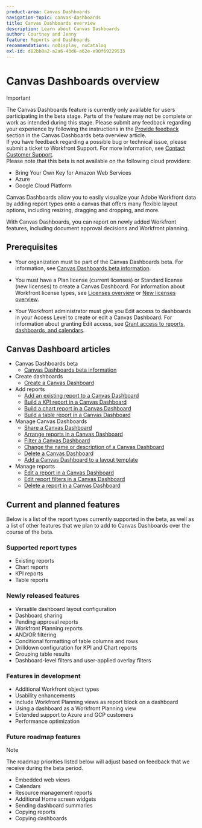 ```yaml
---
product-area: Canvas Dashboards
navigation-topic: canvas-dashboards
title: Canvas Dashboards overview
description: Learn about Canvas Dashboards
author: Courtney and Jenny
feature: Reports and Dashboards
recommendations: noDisplay, noCatalog
exl-id: d82bb8a2-a2a6-43d6-a62e-e90f69229533
---
```

# Canvas Dashboards overview

>[!IMPORTANT]
>
>The Canvas Dashboards feature is currently only available for users participating in the beta stage. Parts of the feature may not be complete or work as intended during this stage. Please submit any feedback regarding your experience by following the instructions in the [Provide feedback](/help/quicksilver/product-announcements/betas/canvas-dashboards-beta/canvas-dashboards-beta-information.md#provide-feedback) section in the Canvas Dashboards beta overview article.<br>
>If you have feedback regarding a possible bug or technical issue, please submit a ticket to Workfront Support. For more information, see [Contact Customer Support](/help/quicksilver/workfront-basics/tips-tricks-and-troubleshooting/contact-customer-support.md).<br>
>Please note that this beta is not available on the following cloud providers:
>
>* Bring Your Own Key for Amazon Web Services
>* Azure
>* Google Cloud Platform 

Canvas Dashboards allow you to easily visualize your Adobe Workfront data by adding report types onto a canvas that offers many flexible layout options, including resizing, dragging and dropping, and more.  

With Canvas Dashboards, you can report on newly added Workfront features, including document approval decisions and Workfront planning. 


## Prerequisites

* Your organization must be part of the Canvas Dashboards beta. For information, see [Canvas Dashboards beta information](/help/quicksilver/product-announcements/betas/canvas-dashboards-beta/canvas-dashboards-beta-information.md).

* You must have a Plan license (current licenses) or Standard license (new licenses) to create a Canvas Dashboard. For information about Workfront license types, see [Licenses overview](/help/quicksilver/administration-and-setup/add-users/access-levels-and-object-permissions/wf-licenses.md) or [New licenses overview](/help/quicksilver/administration-and-setup/add-users/how-access-levels-work/licenses-overview.md).

* Your Workfront administrator must give you Edit access to dashboards in your Access Level to create or edit a Canvas Dashboard. For information about granting Edit access, see [Grant access to reports, dashboards, and calendars](/help/quicksilver/administration-and-setup/add-users/configure-and-grant-access/grant-access-reports-dashboards-calendars.md).

## Canvas Dashboard articles

* Canvas Dashboards beta
    * [Canvas Dashboards beta information](/help/quicksilver/product-announcements/betas/canvas-dashboards-beta/canvas-dashboards-beta-information.md)
* Create dashboards
    * [Create a Canvas Dashboard](/help/quicksilver/reports-and-dashboards/canvas-dashboards/create-dashboards/create-dashboards.md)
* Add reports
    * [Add an existing report to a Canvas Dashboard](/help/quicksilver/reports-and-dashboards/canvas-dashboards/add-reports/add-existing-report.md)
    * [Build a KPI report in a Canvas Dashboard](/help/quicksilver/reports-and-dashboards/canvas-dashboards/add-reports/build-kpi-report.md)
    * [Build a chart report in a Canvas Dashboard](/help/quicksilver/reports-and-dashboards/canvas-dashboards/add-reports/build-chart-report.md)
    * [Build a table report in a Canvas Dashboard](/help/quicksilver/reports-and-dashboards/canvas-dashboards/add-reports/build-table-report.md)
* Manage Canvas Dashboards
    * [Share a Canvas Dashboard](/help/quicksilver/reports-and-dashboards/canvas-dashboards/manage-canvas-dashboards/share-canvas-dashboard.md)
    * [Arrange reports in a Canvas Dashboard](/help/quicksilver/reports-and-dashboards/canvas-dashboards/manage-canvas-dashboards/arrange-reports-in-dashboard.md)
    * [Filter a Canvas Dashboard](/help/quicksilver/reports-and-dashboards/canvas-dashboards/manage-canvas-dashboards/filter-canvas-dashboard.md)
    * [Change the name or description of a Canvas Dashboard](/help/quicksilver/reports-and-dashboards/canvas-dashboards/manage-canvas-dashboards/change-name-or-description-of-dashboard.md)
    * [Delete a Canvas Dashboard](/help/quicksilver/reports-and-dashboards/canvas-dashboards/manage-canvas-dashboards/delete-a-canvas-dashboard.md)
    * [Add a Canvas Dashboard to a layout template](/help/quicksilver/reports-and-dashboards/canvas-dashboards/manage-canvas-dashboards/add-dashboard-to-layout-template.md)
* Manage reports
    * [Edit a report in a Canvas Dashboard](/help/quicksilver/reports-and-dashboards/canvas-dashboards/manage-reports/edit-a-report.md)
    * [Edit report filters in a Canvas Dashboard](/help/quicksilver/reports-and-dashboards/canvas-dashboards/manage-reports/edit-report-filters.md)
    * [Delete a report in a Canvas Dashboard](/help/quicksilver/reports-and-dashboards/canvas-dashboards/manage-reports/delete-a-report.md)

## Current and planned features

Below is a list of the report types currently supported in the beta, as well as a list of other features that we plan to add to Canvas Dashboards over the course of the beta.

### Supported report types

* Existing reports
* Chart reports
* KPI reports
* Table reports

### Newly released features

* Versatile dashboard layout configuration 
* Dashboard sharing
* Pending approval reports  
* Workfront Planning reports 
* AND/OR filtering 
* Conditional formatting of table columns and rows 
* Drilldown configuration for KPI and Chart reports  
* Grouping table results 
* Dashboard-level filters and user-applied overlay filters 


### Features in development

* Additional Workfront object types 
* Usability enhancements 
* Include Workfront Planning views as report block on a dashboard 
* Using a dashboard as a Workfront Planning view 
* Extended support to Azure and GCP customers
* Performance optimization 

### Future roadmap features

>[!NOTE]
>
>The roadmap priorities listed below will adjust based on feedback that we receive during the beta period.

* Embedded web views 
* Calendars 
* Resource management reports 
* Additional Home screen widgets 
* Sending dashboard summaries 
* Copying reports 
* Copying dashboards 


